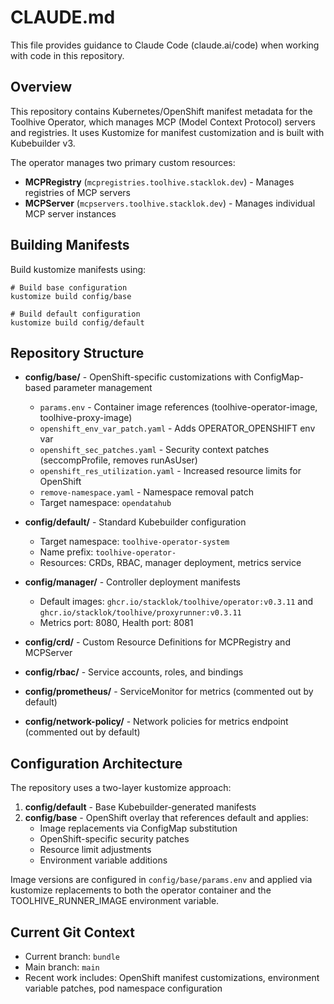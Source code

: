 # CLAUDE.md

This file provides guidance to Claude Code (claude.ai/code) when working with code in this repository.

## Overview

This repository contains Kubernetes/OpenShift manifest metadata for the Toolhive Operator, which manages MCP (Model Context Protocol) servers and registries. It uses Kustomize for manifest customization and is built with Kubebuilder v3.

The operator manages two primary custom resources:
- **MCPRegistry** (`mcpregistries.toolhive.stacklok.dev`) - Manages registries of MCP servers
- **MCPServer** (`mcpservers.toolhive.stacklok.dev`) - Manages individual MCP server instances

## Building Manifests

Build kustomize manifests using:

```shell
# Build base configuration
kustomize build config/base

# Build default configuration
kustomize build config/default
```

## Repository Structure

- **config/base/** - OpenShift-specific customizations with ConfigMap-based parameter management
  - `params.env` - Container image references (toolhive-operator-image, toolhive-proxy-image)
  - `openshift_env_var_patch.yaml` - Adds OPERATOR_OPENSHIFT env var
  - `openshift_sec_patches.yaml` - Security context patches (seccompProfile, removes runAsUser)
  - `openshift_res_utilization.yaml` - Increased resource limits for OpenShift
  - `remove-namespace.yaml` - Namespace removal patch
  - Target namespace: `opendatahub`

- **config/default/** - Standard Kubebuilder configuration
  - Target namespace: `toolhive-operator-system`
  - Name prefix: `toolhive-operator-`
  - Resources: CRDs, RBAC, manager deployment, metrics service

- **config/manager/** - Controller deployment manifests
  - Default images: `ghcr.io/stacklok/toolhive/operator:v0.3.11` and `ghcr.io/stacklok/toolhive/proxyrunner:v0.3.11`
  - Metrics port: 8080, Health port: 8081

- **config/crd/** - Custom Resource Definitions for MCPRegistry and MCPServer

- **config/rbac/** - Service accounts, roles, and bindings

- **config/prometheus/** - ServiceMonitor for metrics (commented out by default)

- **config/network-policy/** - Network policies for metrics endpoint (commented out by default)

## Configuration Architecture

The repository uses a two-layer kustomize approach:

1. **config/default** - Base Kubebuilder-generated manifests
2. **config/base** - OpenShift overlay that references default and applies:
   - Image replacements via ConfigMap substitution
   - OpenShift-specific security patches
   - Resource limit adjustments
   - Environment variable additions

Image versions are configured in `config/base/params.env` and applied via kustomize replacements to both the operator container and the TOOLHIVE_RUNNER_IMAGE environment variable.

## Current Git Context

- Current branch: `bundle`
- Main branch: `main`
- Recent work includes: OpenShift manifest customizations, environment variable patches, pod namespace configuration
